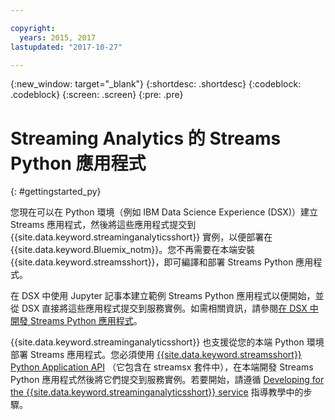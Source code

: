 ```yaml
---

copyright:
  years: 2015, 2017
lastupdated: "2017-10-27"

---
```


<!-- Attribute definitions -->
{:new_window: target="_blank"}
{:shortdesc: .shortdesc}
{:codeblock: .codeblock}
{:screen: .screen}
{:pre: .pre}

# Streaming Analytics 的 Streams Python 應用程式
{: #gettingstarted_py}

您現在可以在 Python 環境（例如 IBM Data Science Experience (DSX)）建立 Streams 應用程式，然後將這些應用程式提交到 {{site.data.keyword.streaminganalyticsshort}} 實例，以便部署在 {{site.data.keyword.Bluemix_notm}}。您不再需要在本端安裝 {{site.data.keyword.streamsshort}}，即可編譯和部署 Streams Python 應用程式。

在 DSX 中使用 Jupyter 記事本建立範例 Streams Python 應用程式以便開始，並從 DSX 直接將這些應用程式提交到服務實例。如需相關資訊，請參閱[在 DSX 中開發 Streams Python 應用程式](/docs/services/StreamingAnalytics/t_develop_apps_python.html#t_develop_python_dsx)。

{{site.data.keyword.streaminganalyticsshort}} 也支援從您的本端 Python 環境部署 Streams 應用程式。您必須使用 [{{site.data.keyword.streamsshort}} Python Application API](http://ibmstreams.github.io/streamsx.documentation/docs/python/python-appapi-devguide/#50-api-features) （它包含在 streamsx 套件中），在本端開發 Streams Python 應用程式然後將它們提交到服務實例。若要開始，請遵循 [Developing for the {{site.data.keyword.streaminganalyticsshort}} service](http://ibmstreams.github.io/streamsx.documentation/docs/python/1.6/python-appapi-devguide-2a/index.html) 指導教學中的步驟。
